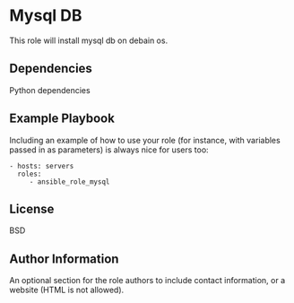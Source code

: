 Mysql DB
=========

This role will install mysql db on debain os.


Dependencies
------------

Python dependencies

Example Playbook
----------------

Including an example of how to use your role (for instance, with variables passed in as parameters) is always nice for users too:

    - hosts: servers
      roles:
         - ansible_role_mysql

License
-------

BSD

Author Information
------------------

An optional section for the role authors to include contact information, or a website (HTML is not allowed).
